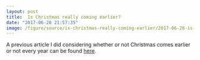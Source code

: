 ```yaml
---
layout: post
title:  Is Christmas really coming earlier?
date: "2017-06-28 21:57:35"
image: /figure/source/is-christmas-really-coming-earlier/2017-06-28-is-christmas-really-coming-earlier/christmas.png
---
```


A previous article I did considering whether or not Christmas comes earlier or not every year can be found [here](https://www.statslife.org.uk/culture/3108-is-christmas-really-coming-earlier-maybe-but-not-as-early-as-august).

